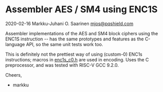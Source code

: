 # Assembler AES / SM4 using ENC1S

2020-02-16  Markku-Juhani O. Saarinen <mjos@pqshield.com>

Assembler implementations of the AES and SM4 block ciphers using the 
ENC1S instruction -- has the same prototypes  and features as the
C-language API, so the same unit tests work too.

This is definitely not the prettiest way of using (custom-0) ENC1s
instructions; macros in [enc1s_c0.h](enc1s_c0.h) are used in encoding.
Uses the C preprocessor, and was tested with RISC-V GCC 9.2.0.

Cheers,
- markku

